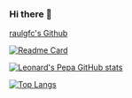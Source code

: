 ### Hi there 👋

 [raulgfc's Github](https://github.com/raulgfc)

 [![Readme Card](https://github-readme-stats.vercel.app/api/pin/?username=raulgfc&repo=raulgfc)](https://github.com/raulgfc/github-readme-stats)

 [![Leonard's Pepa GitHub stats](https://github-readme-stats.vercel.app/api?username=raulgfc)](https://github.com/raulgfc/github-readme-stats)

 [![Top Langs](https://github-readme-stats.vercel.app/api/top-langs/?username=raulgfc)](https://github.com/raulgfc/github-readme-stats)


<!--
**raulgfc/raulgfc** is a ✨ _special_ ✨ repository because its `README.md` (this file) appears on your GitHub profile.

Here are some ideas to get you started:

- 🔭 I’m currently working on ...
- 🌱 I’m currently learning ...
- 👯 I’m looking to collaborate on ...
- 🤔 I’m looking for help with ...
- 💬 Ask me about ...
- 📫 How to reach me: ...
- 😄 Pronouns: ...
- ⚡ Fun fact: ...
-->
